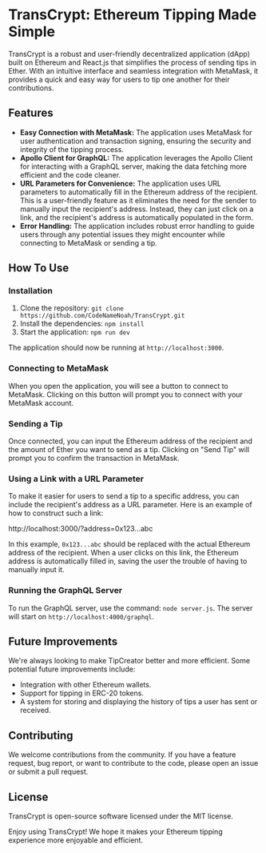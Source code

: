 # TransCrypt: Ethereum Tipping Made Simple

TransCrypt is a robust and user-friendly decentralized application (dApp) built on Ethereum and React.js that simplifies the process of sending tips in Ether. With an intuitive interface and seamless integration with MetaMask, it provides a quick and easy way for users to tip one another for their contributions.

## Features

- **Easy Connection with MetaMask:** The application uses MetaMask for user authentication and transaction signing, ensuring the security and integrity of the tipping process.
- **Apollo Client for GraphQL:** The application leverages the Apollo Client for interacting with a GraphQL server, making the data fetching more efficient and the code cleaner.
- **URL Parameters for Convenience:** The application uses URL parameters to automatically fill in the Ethereum address of the recipient. This is a user-friendly feature as it eliminates the need for the sender to manually input the recipient's address. Instead, they can just click on a link, and the recipient's address is automatically populated in the form.
- **Error Handling:** The application includes robust error handling to guide users through any potential issues they might encounter while connecting to MetaMask or sending a tip.

## How To Use

### Installation

1. Clone the repository: `git clone https://github.com/CodeNameNoah/TransCrypt.git`
2. Install the dependencies: `npm install`
3. Start the application: `npm run dev`
   
The application should now be running at `http://localhost:3000`.

### Connecting to MetaMask

When you open the application, you will see a button to connect to MetaMask. 
Clicking on this button will prompt you to connect with your MetaMask account.

### Sending a Tip

Once connected, you can input the Ethereum address of the recipient and the amount of Ether you want to send as a tip. 
Clicking on "Send Tip" will prompt you to confirm the transaction in MetaMask.

### Using a Link with a URL Parameter

To make it easier for users to send a tip to a specific address, you can include the recipient's address as a URL parameter. 
Here is an example of how to construct such a link:

http://localhost:3000/?address=0x123...abc


In this example, `0x123...abc` should be replaced with the actual Ethereum address of the recipient. When a user clicks on this link, 
the Ethereum address is automatically filled in, saving the user the trouble of having to manually input it.

### Running the GraphQL Server

To run the GraphQL server, use the command: `node server.js`. The server will start on `http://localhost:4000/graphql`.

## Future Improvements

We're always looking to make TipCreator better and more efficient. Some potential future improvements include:

- Integration with other Ethereum wallets.
- Support for tipping in ERC-20 tokens.
- A system for storing and displaying the history of tips a user has sent or received.

## Contributing

We welcome contributions from the community. If you have a feature request, bug report, or want to contribute to the code, please open an issue or submit a pull request.

## License

TransCrypt is open-source software licensed under the MIT license.

Enjoy using TransCrypt! We hope it makes your Ethereum tipping experience more enjoyable and efficient.
